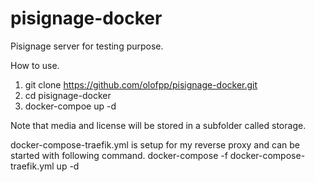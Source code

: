 # pisignage-docker
Pisignage server for testing purpose. 


How to use.
1. git clone https://github.com/olofpp/pisignage-docker.git
2. cd pisignage-docker
3. docker-compoe up -d

Note that media and license will be stored in a subfolder called storage.

docker-compose-traefik.yml is setup for my reverse proxy and can be started with following command.
docker-compose -f docker-compose-traefik.yml up -d
